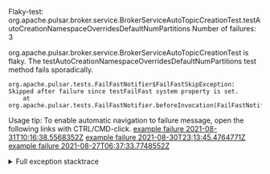         
Flaky-test: org.apache.pulsar.broker.service.BrokerServiceAutoTopicCreationTest.testAutoCreationNamespaceOverridesDefaultNumPartitions
Number of failures: 3

org.apache.pulsar.broker.service.BrokerServiceAutoTopicCreationTest is flaky. The testAutoCreationNamespaceOverridesDefaultNumPartitions test method fails sporadically.

```
org.apache.pulsar.tests.FailFastNotifier$FailFastSkipException: Skipped after failure since testFailFast system property is set.
	at org.apache.pulsar.tests.FailFastNotifier.beforeInvocation(FailFastNotifier.java:88)

```

Usage tip: To enable automatic navigation to failure message, open the following links with CTRL/CMD-click.
[example failure 2021-08-31T10:16:38.5568352Z](https://github.com/apache/pulsar/runs/3471501156?check_suite_focus=true#step:10:1245)
[example failure 2021-08-30T23:13:45.4764771Z](https://github.com/apache/pulsar/runs/3467152431?check_suite_focus=true#step:9:501)
[example failure 2021-08-27T06:37:33.7748552Z](https://github.com/apache/pulsar/runs/3440411059?check_suite_focus=true#step:9:2423)


<details>
<summary>Full exception stacktrace</summary>
<code><pre>
org.apache.pulsar.tests.FailFastNotifier$FailFastSkipException: Skipped after failure since testFailFast system property is set.
	at org.apache.pulsar.tests.FailFastNotifier.beforeInvocation(FailFastNotifier.java:88)

</pre></code>
</details>

